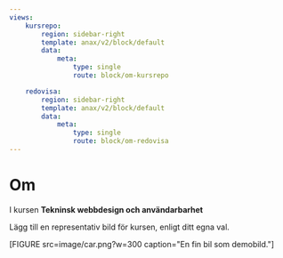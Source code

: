```yaml
---
views:
    kursrepo:
        region: sidebar-right
        template: anax/v2/block/default
        data:
            meta:
                type: single
                route: block/om-kursrepo

    redovisa:
        region: sidebar-right
        template: anax/v2/block/default
        data:
            meta:
                type: single
                route: block/om-redovisa
---
```

Om
======================

I kursen **Tekninsk webbdesign och användarbarhet**

Lägg till en representativ bild för kursen, enligt ditt egna val.

[FIGURE src=image/car.png?w=300 caption="En fin bil som demobild."]
